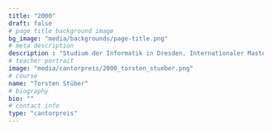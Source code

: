 ```yaml
---
title: "2000"
draft: false
# page title background image
bg_image: "media/backgrounds/page-title.png"
# meta description
description : "Studium der Informatik in Dresden, Internationaler Masterstudiengang Computational Logic, Studienaufenthalt University of Auckland, Neuseeland, Erlangung des Grades Master of Science in Computer Science, Promotion an der TU Dresden, wissenschaftlicher Mitarbeiter TU Dresden"
# teacher portrait
image: "media/cantorpreis/2000_torsten_stueber.png"
# course
name: "Torsten Stüber"
# biography
bio: ""
# contact info
type: "cantorpreis"
---
```

